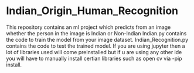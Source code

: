 # Indian_Origin_Human_Recognition
This repository contains an ml project which predicts from an image whether the person in the image is Indian or Non-Indian
Indian.py contains the code to train the model from your image dataset.
Indian_Recognition.py contains the code to test the trained model.
If you are using jupyter then a lot of libraries used will come preinstalled but if u are using any other ide you will have to manually install certian libraries such as open cv via -pip install.
